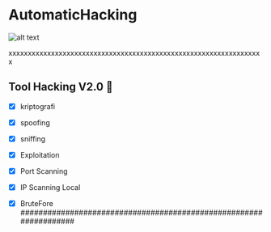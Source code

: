 # AutomaticHacking

![alt text](https://github.com/fathoniwasesojatiTelkom/AutomaticHacking/blob/main/Images/Screenshot%20from%202020-11-30%2013-32-57.png)

xxxxxxxxxxxxxxxxxxxxxxxxxxxxxxxxxxxxxxxxxxxxxxxxxxxxxxxxxxxxxxxxxx
## Tool Hacking V2.0 🚀 

- [x] kriptografi
- [x] spoofing
- [x] sniffing
- [x] Exploitation
- [x] Port Scanning
- [x] IP Scanning Local
- [X] BruteFore
##################################################################


